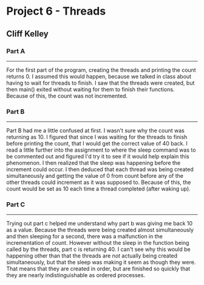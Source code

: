 Project 6 - Threads
===================

Cliff Kelley
------------

### Part A
----------
For the first part of the program, creating the threads and printing the count returns 0. I assumed this would happen, because we talked in class about having to wait for threads to finish. I saw that the threads were created, but then main() exited without waiting for them to finish their functions. Because of this, the count was not incremented.

### Part B
----------
Part B had me a little confused at first. I wasn't sure why the count was returning as 10. I figured that since I was waiting for the threads to finish before printing the count, that I would get the correct value of 40 back. I read a little further into the assignment to where the sleep command was to be commented out and figured I'd try it to see if it would help explain this phenomenon. I then realized that the sleep was happening before the increment could occur. I then deduced that each thread was being created simultaneously and getting the value of 0 from count before any of the other threads could increment as it was supposed to. Because of this, the count would be set as 10 each time a thread completed (after waking up).

### Part C
----------
Trying out part c helped me understand why part b was giving me back 10 as a value. Because the threads were being created almost simultaneously and then sleeping for a second, there was a malfunction in the incrementation of count. However without the sleep in the function being called by the threads, part c is returning 40. I can't see why this would be happening other than that the threads are *not* actually being created simultaneously, but that the sleep was making it seem as though they were. That means that they are created in order, but are finished so quickly that they are nearly indistinguishable as ordered processes.
